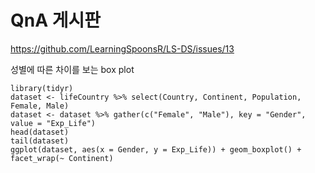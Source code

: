 # QnA 게시판

<https://github.com/LearningSpoonsR/LS-DS/issues/13>

성별에 따른 차이를 보는 box plot 

```
library(tidyr)
dataset <- lifeCountry %>% select(Country, Continent, Population, Female, Male)
dataset <- dataset %>% gather(c("Female", "Male"), key = "Gender", value = "Exp_Life")
head(dataset)
tail(dataset)
ggplot(dataset, aes(x = Gender, y = Exp_Life)) + geom_boxplot() + facet_wrap(~ Continent) 
```
